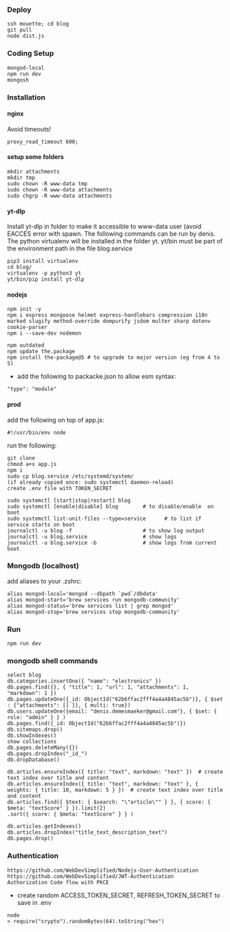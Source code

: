### Deploy
```
ssh mouette; cd blog
git pull
node dist.js
```

### Coding Setup
```
mongod-local
npm run dev
mongosh
```

### Installation

#### nginx
Avoid timeouts!
```
proxy_read_timeout 600;
```

#### setup some folders
```
mkdir attachments
mkdir tmp
sudo chown -R www-data tmp
sudo chown -R www-data attachments
sudo chgrp -R www-data attachments
```

#### yt-dlp
Install yt-dlp in folder to make it accessible to www-data user (avoid EACCES error with spawn. The following commands can be run by denis.
The python virtualenv will be installed in the folder yt.
yt/bin must be part of the environment path in the file blog.service

```
pip3 install virtualenv
cd blog/
virtualenv -p python3 yt
yt/bin/pip install yt-dlp
```

#### nodejs
```
npm init -y
npm i express mongoose helmet express-handlebars compression i18n marked slugify method-override dompurify jsdom multer sharp dotenv cookie-parser
npm i --save-dev nodemon

npm outdated
npm update the.package
npm install the-package@5 # to upgrade to major version (eg from 4 to 5)
```
- add the following to packacke.json to allow esm syntax:
```
"type": "module"
```

#### prod
add the following on top of app.js:
```
#!/usr/bin/env node
```

run the following:
```
git clone
chmod a+x app.js
npm i
sudo cp blog.service /etc/systemd/system/
(if already copied once: sudo systemctl daemon-reload)
create .env file with TOKEN_SECRET

sudo systemctl [start|stop|restart] blog
sudo systemctl [enable|disable] blog        # to disable/enable  on boot
sudo systemctl list-unit-files --type=service      # to list if service starts on boot
journalctl -u blog -f                       # to show log output
journalctl -u blog.service                  # show logs
journalctl -u blog.service -b               # show logs from current boot
```

### Mongodb (localhost)
add aliases to your .zshrc:
```
alias mongod-local='mongod --dbpath `pwd`/dbdata'
alias mongod-start='brew services run mongodb-community'
alias mongod-status='brew services list | grep mongod'
alias mongod-stop='brew services stop mongodb-community'
```

### Run
```
npm run dev
```

### mongodb shell commands
```
select blog
db.categories.insertOne({ "name": "electronics" })
db.pages.find({}, { "title": 1, "url": 1, "attachments": 1, "markdown": 1 })
db.pages.updateOne({_id: ObjectId("62b6ffac2fff4a4a4845ac5b")}, { $set : {"attachments": [] }}, { multi: true})
db.users.updateOne({email: "denis.demesmaeker@gmail.com"}, { $set: { role: "admin" } } )
db.pages.find({_id: ObjectId("62b6ffac2fff4a4a4845ac5b")})
db.sitemaps.drop()
db.showIndexes()
show collections
db.pages.deleteMany({})
db.pages.dropIndex("_id_")
db.dropDatabase()

db.articles.ensureIndex({ title: "text", markdown: "text" })  # create text index over title and content
db.articles.ensureIndex({ title: "text", markdown: "text" }, { weights: { title: 10, markdown: 5 } })  # create text index over title and content
db.articles.find({ $text: { $search: "\"article\"" } }, { score: { $meta: "textScore" } }).limit(2)
.sort({ score: { $meta: "textScore" } } )

db.articles.getIndexes()
db.articles.dropIndex("title_text_description_text")
db.pages.drop()
```

### Authentication
```
https://github.com/WebDevSimplified/Nodejs-User-Authentication
https://github.com/WebDevSimplified/JWT-Authentication
Authorization Code flow with PKCE
```

- create random ACCESS_TOKEN_SECRET, REFRESH_TOKEN_SECRET to save in .env
```
node
> require("crypto").randomBytes(64).toString("hex")
```
